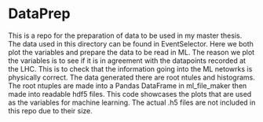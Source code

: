 # DataPrep
This is a repo for the preparation of data to be used in my master thesis.
The data used in this directory can be found in EventSelector. Here we both plot the variables and prepare the data to be read in ML. 
The reason we plot the variables is to see if it is in agreement with the datapoints recorded at the LHC. This is to check that the information going into the ML netowrks is physically correct.
The data generated there are root ntules and histograms. The root ntuples are made into a Pandas DataFrame in ml_file_maker then made into readable hdf5 files. This code showcases the plots that are used as the variables for machine learning. 
The actual .h5 files are not included in this repo due to their size.